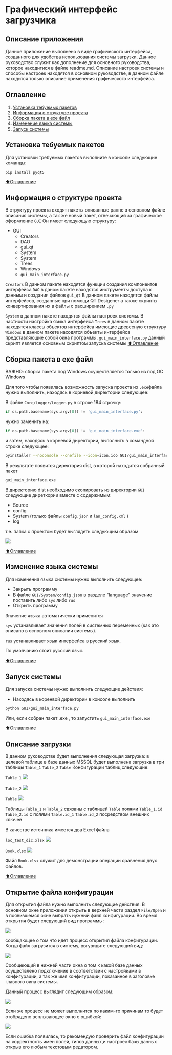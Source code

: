 # Графический интерфейс загрузчика
## Описание приложения

Данное приложение выполнено в виде графического интерфейса, созданного для удобства использования системы загрузки.
Данное руководство служит как дополнение для основного руководства, которое находитися в файле readme.md. Описание настроек
системы и способы настроек находятся в основном руководстве, в данном файле находится только описание применения графического
интерфейса.
## Оглавление

1. [Установка тебуемых пакетов](#Установка-тебуемых-пакетов)
2. [Информация о структуре проекта](#Информация-о-структуре-проекта)
2. [Сборка пакета в exe файл](#Сборка-пакета-в-exe-файл)
4. [Изменение языка системы](#Изменение-языка-системы)
5. [Запуск системы](#Запуск-системы)


## Установка тебуемых пакетов

Для установки требуемых пакетов выполните в консоли следующие команды: 
```
pip install pyqt5
```
[:arrow_up:Оглавление](#Оглавление)

## Информация о структуре проекта

В структуру проекта входят пакеты описанные ранне в основном файле описания системы, а так же новый пакет,
отвечающий за графическое оформление `GUI`
Он имеет следующую структуру:

- GUI
    - Creators
    - DAO
    - gui_qt
    - System
    - System
    - Trees
    - Windows
    - `gui_main_interface.py`
    
`Creators` В данном пакете находятся функции создания компонентов интерфейса
`DAO` в даном пакете находятся инструменты доступа к данным и создания файлов
`gui_qt` В данном пакете находятся файлы интерфейсов, созданные при помощи QT Desigener а также 
скрипты конвертирования их в файлы с расширением `.py`

`System` в данном пакете находятся файлы настроек системы. В частности настройка языка интерфейса
`Trees` в данном пакете находятся классы объектов интерфейса имеющие древесную структуру
`Windows` в данном пакете находятся объекты интерфейса представляющие собой окна программы.
`gui_main_interface.py` данный скрипт является основным скриптом запуска системы
[:arrow_up:Оглавление](#Оглавление)
## Сборка пакета в exe файл

ВАЖНО: сборка пакета под Windows осуществляется только из под ОС Windows

Для того чтобы появилась возможность запуска проекта из `.exe`файла нужно выполнить, находясь
в корневой директории следующее:

В файле `Core/Logger/Logger.py` в строке 184 строчку:

```python
if os.path.basename(sys.argv[0]) != 'gui_main_interface.py': 
```

нужно заменить на:

```python
if os.path.basename(sys.argv[0]) != 'gui_main_interface.exe': 
```

и затем, находясь в корневой директории, выполнить в командной строке следующее:

```bash
pyinstaller --noconsole --onefile --icon=icon.ico GUI/gui_main_interface.py
```

В результате появится директория dist, в которой находится собранный пакет 

`gui_main_interface.exe`

В директорию dist необходимо скопировать из директории `GUI` следующие диреткории вместе с содержимым:
- Source
- config
- System (только файлы `config.json` и `lan_config.xml` )
- log

т.е. папка с проектом будет выглядеть следующим образом

<image src="readme/open/dir.png">

[:arrow_up:Оглавление](#Оглавление)
## Изменение языка системы
 
Для изменения языка системы нужно выполнить следующее:

- Закрыть программу
- В файле `GUI/System/config.json` в разделе "language" значение поставить либо `sys` либо `rus`
- Открыть программу

Значение языка автоматически применится

`sys` устанавливает значения полей в системных переменных (как это описано в основном описании системы).

`rus` устанавливает язык интерфейса в русский язык.

По умолчанию стоит русский язык.

[:arrow_up:Оглавление](#Оглавление)
## Запуск системы

Для запуска системы нужно выполнить следующие действия:

- Находясь в коренвой директории в консоле выполнить
```bash
python GUI/gui_main_interface.py
```

Или, если собран пакет .exe , то запустить `gui_main_interface.exe`

[:arrow_up:Оглавление](#Оглавление)
## Описание загрузки

В данном руководстве будет выполнения следующая загрузка: в целевой таблице в базе данных 
MSSQL будет выполнена загрузка в три таблицы `Table_1` `Table_2` `Table`
Конфигурации таблиц следующие:

`Table_1`
<image src="readme/open/Table_1.png">


`Table_2`
<image src="readme/open/Table_2.png">


`Table`
<image src="readme/open/Table.png">

Таблицы `Table_1` и `Table_2` связаны с таблицей `Table` полями `Table_1.id` `Table_2.id` с полями
`Table.id_1` `Table.id_2` посредством внешних ключей 

В качестве источника имеется два Excel файла 

`loc_test_dic.xlsx`
<image src="readme/Load/loc_test_dic.png">

`Book.xlsx`
<image src="readme/Load/book.png">

Файл `Book.xlsx` служит для демонстрации операции сравнения двух файлов.

[:arrow_up:Оглавление](#Оглавление)
## Открытие файла конфигурации

Для открытия файла нужно выполнить следующие действия:
В основном окне приложения открыть в верхней части раздел `File/Open` и в появившемся окне выбрать
нужный файл конфигурации. Во время открытия будет следующий вид программы:

<image src="readme/open/open_connect.png">

сообщающее о том что идет процесс открытия файла конфигурации.
Когда файл загрузится в систему, вы увидите следующий вид:

<image src="readme/open/opened.png">

Сообщеющий в нижней части окна о том к какой базе данных осуществлено подключение в соответствии с
настройками в конфигурации, а так же имя конфигурации, показанное в заголовке главного окна системы.

Данный процесс выглядит следующим образом:

<image src="readme/open/open_config.gif">

Если же процесс не может выполнится по каким-то причинам то будет отобрадено всплывающее окно с ошибкой:

<image src="readme/open/open_error.png">

Если ошибка появилась, то рекомендую проверить файл конфигурации на корректность имен полей, типов данных,и настроек базы данных
 открыв его любым текстовым редатором.
 
 




